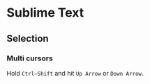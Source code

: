 # Sublime Text

## Selection

### Multi cursors

Hold `Ctrl–Shift` and hit `Up Arrow` or `Down Arrow`.
